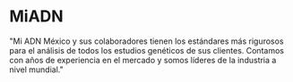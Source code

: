 # MiADN
"Mi ADN México y sus colaboradores tienen los estándares más rigurosos para el análisis de todos los estudios genéticos de sus clientes. Contamos con años de experiencia en el mercado y somos líderes de la industria a nivel mundial."
